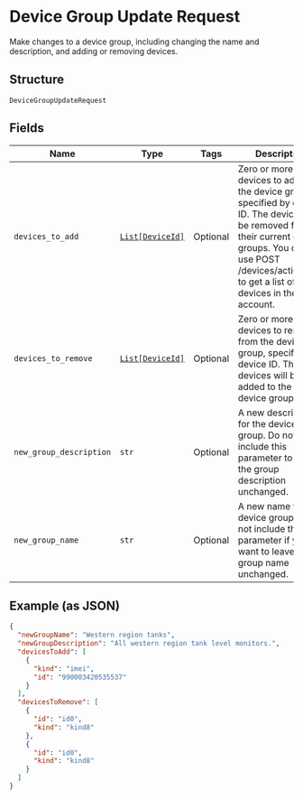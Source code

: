 
# Device Group Update Request

Make changes to a device group, including changing the name and description, and adding or removing devices.

## Structure

`DeviceGroupUpdateRequest`

## Fields

| Name | Type | Tags | Description |
|  --- | --- | --- | --- |
| `devices_to_add` | [`List[DeviceId]`](../../doc/models/device-id.md) | Optional | Zero or more devices to add to the device group, specified by device ID. The devices will be removed from their current device groups. You can use POST /devices/actions/list to get a list of all devices in the account. |
| `devices_to_remove` | [`List[DeviceId]`](../../doc/models/device-id.md) | Optional | Zero or more devices to remove from the device group, specified by device ID. The devices will be added to the default device group. |
| `new_group_description` | `str` | Optional | A new description for the device group. Do not include this parameter to leave the group description unchanged. |
| `new_group_name` | `str` | Optional | A new name for the device group. Do not include this parameter if you want to leave the group name unchanged. |

## Example (as JSON)

```json
{
  "newGroupName": "Western region tanks",
  "newGroupDescription": "All western region tank level monitors.",
  "devicesToAdd": [
    {
      "kind": "imei",
      "id": "990003420535537"
    }
  ],
  "devicesToRemove": [
    {
      "id": "id0",
      "kind": "kind8"
    },
    {
      "id": "id0",
      "kind": "kind8"
    }
  ]
}
```

